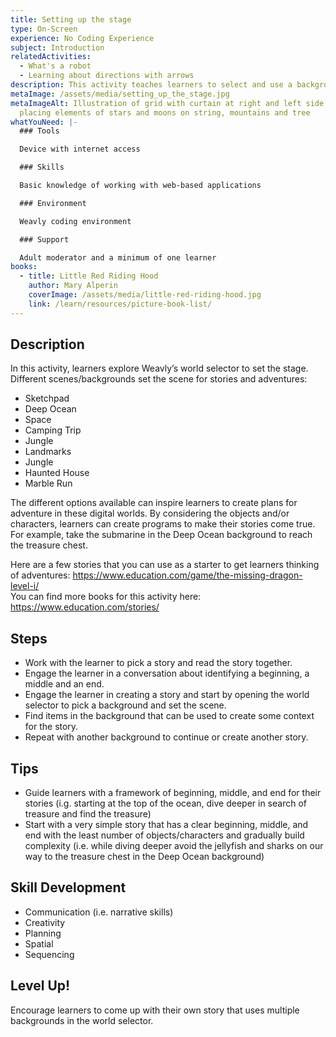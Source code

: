 ```yaml
---
title: Setting up the stage
type: On-Screen
experience: No Coding Experience
subject: Introduction
relatedActivities:
  - What's a robot
  - Learning about directions with arrows
description: This activity teaches learners to select and use a background on Weavly.
metaImage: /assets/media/setting_up_the_stage.jpg
metaImageAlt: Illustration of grid with curtain at right and left side and hands
  placing elements of stars and moons on string, mountains and tree
whatYouNeed: |-
  ### Tools

  Device with internet access

  ### Skills

  Basic knowledge of working with web-based applications

  ### Environment

  Weavly coding environment

  ### Support

  Adult moderator and a minimum of one learner
books:
  - title: Little Red Riding Hood
    author: Mary Alperin
    coverImage: /assets/media/little-red-riding-hood.jpg
    link: /learn/resources/picture-book-list/
---
```

## Description

In this activity, learners explore Weavly’s world selector to set the stage. Different scenes/backgrounds set the scene for stories and adventures:

* Sketchpad
* Deep Ocean
* Space
* Camping Trip
* Jungle
* Landmarks
* Jungle
* Haunted House
* Marble Run

The different options available can inspire learners to create plans for adventure in these digital worlds. By considering the objects and/or characters, learners can create programs to make their stories come true. For example, take the submarine in the Deep Ocean background to reach the treasure chest.

Here are a few stories that you can use as a starter to get learners thinking of adventures: <https://www.education.com/game/the-missing-dragon-level-i/>\
You can find more books for this activity here: <https://www.education.com/stories/>

## Steps

* Work with the learner to pick a story and read the story together.
* Engage the learner in a conversation about identifying a beginning, a middle and an end.
* Engage the learner in creating a story and start by opening the world selector to pick a background and set the scene.
* Find items in the background that can be used to create some context for the story.
* Repeat with another background to continue or create another story.

## Tips

* Guide learners with a framework of beginning, middle, and end for their stories (i.g. starting at the top of the ocean, dive deeper in search of treasure and find the treasure) 
* Start with a very simple story that has a clear beginning, middle, and end with the least number of objects/characters and gradually build complexity (i.e. while diving deeper avoid the jellyfish and sharks on our way to the treasure chest in the Deep Ocean background)

## Skill Development

* Communication (i.e. narrative skills)
* Creativity
* Planning
* Spatial
* Sequencing

## Level Up!

Encourage learners to come up with their own story that uses multiple backgrounds in the world selector.